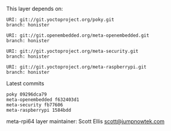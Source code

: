 This layer depends on:

    URI: git://git.yoctoproject.org/poky.git
    branch: honister

    URI: git://git.openembedded.org/meta-openembedded.git
    branch: honister

    URI: git://git.yoctoproject.org/meta-security.git
    branch: honister

    URI: git://git.yoctoproject.org/meta-raspberrypi.git
    branch: honister

Latest commits

    poky 09296dca79
    meta-openembedded f632403d1
    meta-security fb77606
    meta-raspberrypi 1584bdd

meta-rpi64 layer maintainer: Scott Ellis <scott@jumpnowtek.com>
